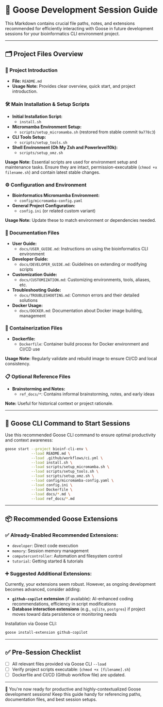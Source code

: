 # 🦢 Goose Development Session Guide

This Markdown contains crucial file paths, notes, and extensions recommended for efficiently interacting with Goose in future development sessions for your bioinformatics CLI environment project.

---

## 🗂 Project Files Overview

### 📖 Project Introduction
- **File:** `README.md`
- **Usage Note:** Provides clear overview, quick start, and project introduction.

### 🛠 Main Installation & Setup Scripts

- **Initial Installation Script:**
  - `install.sh`
- **Micromamba Environment Setup:**
  - `scripts/setup_micromamba.sh` (restored from stable commit `9a778c3`)
- **CLI Tools Setup:**
  - `scripts/setup_tools.sh`
- **Shell Environment (Oh My Zsh and Powerlevel10k):**
  - `scripts/setup_omz.sh`

**Usage Note:** Essential scripts are used for environment setup and maintenance tasks. Ensure they are intact, permission-executable (`chmod +x filename.sh`) and contain latest stable changes.

### ⚙️ Configuration and Environment

- **Bioinformatics Micromamba Environment:**
  - `config/micromamba-config.yaml`
- **General Project Configuration:**
  - `config.ini` (or related custom variant)

**Usage Note:** Update these to match environment or dependencies needed.

### 📑 Documentation Files

- **User Guide:**
  - `docs/USER_GUIDE.md`: Instructions on using the bioinformatics CLI environment
- **Developer Guide:**
  - `docs/DEVELOPER_GUIDE.md`: Guidelines on extending or modifying scripts
- **Customization Guide:**
  - `docs/CUSTOMIZATION.md`: Customizing environments, tools, aliases, etc.
- **Troubleshooting Guide:**
  - `docs/TROUBLESHOOTING.md`: Common errors and their detailed solutions
- **Docker Usage:**
  - `docs/DOCKER.md`: Documentation about Docker image building, management

### 🐳 Containerization Files

- **Dockerfile:**
  - `Dockerfile`: Container build process for Docker environment and CI/CD use

**Usage Note:** Regularly validate and rebuild image to ensure CI/CD and local consistency.

### 📋 Optional Reference Files

- **Brainstorming and Notes:**
  - `ref_docs/*`: Contains informal brainstorming, notes, and early ideas

**Note:** Useful for historical context or project rationale.

---

## 🚦 Goose CLI Command to Start Sessions

Use this recommended Goose CLI command to ensure optimal productivity and context awareness:

```bash
goose start --project bioinf-cli-env \
            --load README.md \
            --load .github/workflows/ci.yml \
            --load install.sh \
            --load scripts/setup_micromamba.sh \
            --load scripts/setup_tools.sh \
            --load scripts/setup_omz.sh \
            --load config/micromamba-config.yaml \
            --load config.ini \
            --load Dockerfile \
            --load docs/*.md \
            --load ref_docs/*.md
```

---

## 📦 Recommended Goose Extensions

### ✅ Already-Enabled Recommended Extensions:
- `developer`: Direct code execution
- `memory`: Session memory management
- `computercontroller`: Automation and filesystem control
- `tutorial`: Getting started & tutorials

### ➕ Suggested Additional Extensions:

Currently, your extensions seem robust. However, as ongoing development becomes advanced, consider adding:
- **`github-copilot` extension** (if available): AI-enhanced coding recommendations, efficiency in script modifications
- **Database interaction extensions** (e.g., `sqlite`, `postgres`) if project moves toward data persistence or monitoring needs

Installation via Goose CLI:
```bash
goose install-extension github-copilot
```

---

## ✅ Pre-Session Checklist
- [ ] All relevant files provided via Goose CLI `--load`
- [ ] Verify project scripts executable: (`chmod +x [filename].sh`)
- [ ] Dockerfile and CI/CD (Github workflow file) are updated.

---

🚀 You're now ready for productive and highly-contextualized Goose development sessions! Keep this guide handy for referencing paths, documentation files, and best session setups.